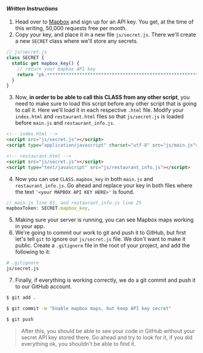 #### _Written Instructions_

1. Head over to [Mapbox](https://www.mapbox.com/) and sign up for an API key. You get, at the time of this writing, 50,000 requests free per month.
2. Copy your key, and place it in a new file `js/secret.js`. There we'll create a new `SECRET` class where we'll store any secrets.
```javascript
// js/secret.js
class SECRET {
  static get mapbox_key() {
    // return your mapbox API key
    return "pk.******************************************************************.*******************-tQ";
  }
}
```
3. Now, **in order to be able to call this CLASS from any other script**, you need to make sure to load this script before any other script that is going to call it. Here we'll load it in each respective `.html` file. Modify your `index.html` and `restaurant.html` files so that `js/secret.js` is loaded before `main.js` and `restaurant_info.js`.
```html
<!-- index.html -->
<script src="js/secret.js"></script>
<script type="application/javascript" charset="utf-8" src="js/main.js"></script>
```
```html
<!-- restaurant.html -->
<script src="js/secret.js"></script>
<script type="text/javascript" src="js/restaurant_info.js"></script>
```
4. Now you can use `CLASS.mapbox_key` in both `main.js` and `restaurant_info.js`. Go ahead and replace your key in both files where the text `'<your MAPBOX API KEY HERE>'` is found.
```javascript
// main.js line 81, and restaurant_info.js line 25
mapboxToken: SECRET.mapbox_key,
```
5. Making sure your server is running, you can see Mapbox maps working in your app.
6. We're going to commit our work to git and push it to GitHub, but first let's tell `git` to ignore our `js/secret.js` file. We don't want to make it public. Create a `.gitignore` file in the root of your project, and add the following to it:
```bash
# .gitignore
js/secret.js
```
7. Finally, if everything is working correctly, we do a git commit and push it to our GitHub account.
```bash
$ git add .

$ git commit -m "Enable mapbox maps, but keep API key secret"

$ git push
```

> After this, you should be able to see your code in GitHub without your secret API key stored there. Go ahead and try to look for it, if you did everything ok, you shouldn't be able to find it.